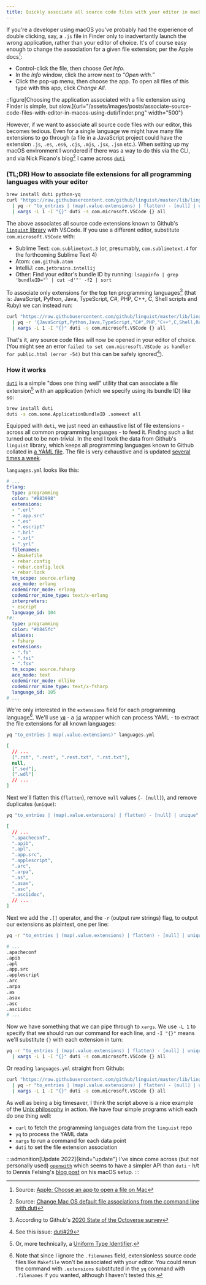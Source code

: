 ```yaml
---
title: Quickly associate all source code files with your editor in macOS using <code>duti</code>
---
```


If you're a developer using macOS you've probably had the experience of double clicking, say, a `.js` file in Finder only to inadvertantly launch the wrong application, rather than your editor of choice. <!-- excerpt --> It's of course easy enough to change the association for a given file extension; per the Apple docs[^apple]:

- Control-click the file, then choose _Get Info_.
- In the _Info_ window, click the arrow next to _“Open with.”_
- Click the pop-up menu, then choose the app. To open all files of this type with this app, click _Change All_.

::figure[Choosing the application associated with a file extension using Finder is simple, but slow.]{url="/assets/images/posts/associate-source-code-files-with-editor-in-macos-using-duti/finder.png" width="500"}

However, if we want to associate all source code files with our editor, this becomes tedious. Even for a single language we might have many file extensions to go through (a file in a JavaScript project could have the extension `.js`, `.es`, `.es6`, `.cjs`, `.mjs`, `.jsx`, `.jsm` etc.). When setting up my macOS environment I wondered if there was a way to do this via the CLI, and via Nick Ficano's blog[^nick] I came across [`duti`](https://github.com/moretension/duti/)

### (TL;DR) How to associate file extensions for all programming languages with your editor

```bash
brew install duti python-yq
curl "https://raw.githubusercontent.com/github/linguist/master/lib/linguist/languages.yml" \
  | yq -r "to_entries | (map(.value.extensions) | flatten) - [null] | unique | .[]" \
  | xargs -L 1 -I "{}" duti -s com.microsoft.VSCode {} all
```

The above associates all source code extensions known to Github's [`linguist` library](https://github.com/github/linguist) with VSCode. If you use a different editor, substitute `com.microsoft.VSCode` with:

- Sublime Text: `com.sublimetext.3` (or, presumably, `com.sublimetext.4` for the forthcoming Sublime Text 4)
- Atom: `com.github.atom`
- IntelliJ: `com.jetbrains.intellij`
- Other: Find your editor's bundle ID by running: `lsappinfo | grep 'bundleID="' | cut -d'"' -f2 | sort`

To associate only extensions for the top ten programming languages[^survey] (that is: JavaScript, Python, Java, TypeScript, C#, PHP, C++, C, Shell scripts and Ruby) we can instead run:

```bash
curl "https://raw.githubusercontent.com/github/linguist/master/lib/linguist/languages.yml" \
  | yq -r '{JavaScript,Python,Java,TypeScript,"C#",PHP,"C++",C,Shell,Ruby} | to_entries | (map(.value.extensions) | flatten) - [null] | unique | .[]' \
  | xargs -L 1 -I "{}" duti -s com.microsoft.VSCode {} all
```

That's it, any source code files will now be opened in your editor of choice. (You might see an error `failed to set com.microsoft.VSCode as handler for public.html (error -54)` but this can be safely ignored[^publichtml]).

### How it works

[`duti`](https://github.com/moretension/duti) is a simple "does one thing well" utility that can associate a file extension[^uti] with an application (which we specify using its bundle ID) like so:

```bash
brew install duti
duti -s com.some.ApplicationBundleID .someext all
```

Equipped with `duti`, we just need an exhaustive list of file extensions - across all common programming languages - to feed it. Finding such a list turned out to be non-trivial. In the end I took the data from Github's `linguist` library, which keeps all programming languages known to Github collated in [a YAML file](https://github.com/github/linguist/blob/master/lib/linguist/languages.yml). The file is very exhaustive and is updated [several times a week](https://github.com/github/linguist/commits/master/lib/linguist/languages.yml).

`languages.yml` looks like this:

<!-- prettier-ignore -->
```yaml
# ...
Erlang:
  type: programming
  color: "#B83998"
  extensions:
  - ".erl"
  - ".app.src"
  - ".es"
  - ".escript"
  - ".hrl"
  - ".xrl"
  - ".yrl"
  filenames:
  - Emakefile
  - rebar.config
  - rebar.config.lock
  - rebar.lock
  tm_scope: source.erlang
  ace_mode: erlang
  codemirror_mode: erlang
  codemirror_mime_type: text/x-erlang
  interpreters:
  - escript
  language_id: 104
F#:
  type: programming
  color: "#b845fc"
  aliases:
  - fsharp
  extensions:
  - ".fs"
  - ".fsi"
  - ".fsx"
  tm_scope: source.fsharp
  ace_mode: text
  codemirror_mode: mllike
  codemirror_mime_type: text/x-fsharp
  language_id: 105
# ...
```

We're only interested in the `extensions` field for each programming language[^filenames]. We'll use [`yq`](https://kislyuk.github.io/yq/) - a [`jq`](https://stedolan.github.io/jq/) wrapper which can process YAML - to extract the file extensions for all known languages:

```bash
yq "to_entries | map(.value.extensions)" languages.yml
```

```json
[
  // ...
  [".rst", ".rest", ".rest.txt", ".rst.txt"],
  null,
  [".sed"],
  [".wdl"]
  // ...
]
```

Next we'll flatten this (`flatten`), remove `null` values (`- [null]`), and remove duplicates (`unique`):

```bash
yq "to_entries | (map(.value.extensions) | flatten) - [null] | unique" languages.yml
```

<!-- prettier-ignore -->
```json
[
  // ...
  ".apacheconf",
  ".apib",
  ".apl",
  ".app.src",
  ".applescript",
  ".arc",
  ".arpa",
  ".as",
  ".asax",
  ".asc",
  ".asciidoc",
  // ...
]
```

Next we add the `.[]` operator, and the `-r` (output raw strings) flag, to output our extensions as plaintext, one per line:

```bash
yq -r "to_entries | (map(.value.extensions) | flatten) - [null] | unique | .[]" languages.yml
```

```bash
# ...
.apacheconf
.apib
.apl
.app.src
.applescript
.arc
.arpa
.as
.asax
.asc
.asciidoc
# ...
```

Now we have something that we can pipe through to `xargs`. We use `-L 1` to specify that we should run our command for each line, and `-I "{}"` means we'll substitute `{}` with each extension in turn:

```bash
yq -r "to_entries | (map(.value.extensions) | flatten) - [null] | unique | .[]" languages.yml \
  | xargs -L 1 -I "{}" duti -s com.microsoft.VSCode {} all
```

Or reading `languages.yml` straight from Github:

```bash
curl "https://raw.githubusercontent.com/github/linguist/master/lib/linguist/languages.yml" \
  | yq -r "to_entries | (map(.value.extensions) | flatten) - [null] | unique | .[]" languages.yml \
  | xargs -L 1 -I "{}" duti -s com.microsoft.VSCode {} all
```

As well as being a big timesaver, I think the script above is a nice example of the [Unix philosophy](https://en.wikipedia.org/wiki/Unix_philosophy) in action. We have four simple programs which each do one thing well:

- `curl` to fetch the programming languages data from the `linguist` repo
- `yq` to process the YAML data
- `xargs` to run a command for each data point
- `duti` to set the file extension association

:::admonition[Update 2022]{kind="update"}
I've since come across (but not personally used) [`openwith`](https://github.com/jdek/openwith) which seems to have a simpler API than `duti` - h/t to Dennis Felsing's [blog post](https://hookrace.net/blog/macos-setup/) on his macOS setup.
:::

[^apple]: Source: [Apple: Choose an app to open a file on Mac](https://support.apple.com/guide/mac-help/choose-an-app-to-open-a-file-on-mac-mh35597/mac#mchlp0fea282)
[^nick]: Source: [Change Mac OS default file associations from the command line with duti](https://nickficano.com/blog/change-macos-default-file-associations-command-line-duti)
[^uti]: Or, more technically, a [Uniform Type Identifier](https://developer.apple.com/library/archive/documentation/FileManagement/Conceptual/understanding_utis/understand_utis_intro/understand_utis_intro.html).
[^survey]: According to Github's [2020 State of the Octoverse survey](https://octoverse.github.com/#overview)
[^publichtml]: See this issue: [duti#29](https://github.com/moretension/duti/issues/29)
[^filenames]: Note that since I ignore the `.filenames` field, extensionless source code files like `Makefile` won't be associated with your editor. You could rerun the command with `.extensions` substituted in the `yq` command with `.filenames` if you wanted, although I haven't tested this.
